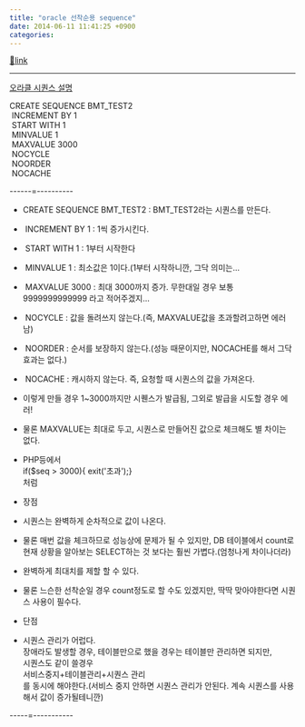 ```yaml
---
title: "oracle 선착순용 sequence"
date: 2014-06-11 11:41:25 +0900
categories: 
---
```

[🔗link](http://www.mins01.com/mh/tech/read/882)
***


[오라클 시퀀스 설명](http://docs.oracle.com/cd/B12037_01/server.101/b10759/statements_6014.htm "오라클 시퀀스 설명")  


CREATE SEQUENCE BMT_TEST2  
 INCREMENT BY 
1  
 START WITH 1  
 MINVALUE 1  
 MAXVALUE 
3000  
 NOCYCLE  
 NOORDER  
 NOCACHE

  


------=----------

- CREATE SEQUENCE BMT_TEST2 : BMT_TEST2라는 시퀀스를 만든다.
-  INCREMENT BY 1 : 1씩 증가시킨다.
-  START WITH 1 : 1부터 시작한다
-  MINVALUE 1 : 최소값은 1이다.(1부터 시작하니깐, 그닥 의미는...
-  MAXVALUE 3000 : 최대 3000까지 증가. 무한대일 경우 보통 9999999999999 라고 적어주겠지...
-  NOCYCLE : 값을 돌려쓰지 않는다.(즉, MAXVALUE값을 초과할려고하면 에러남)
-  NOORDER : 순서를 보장하지 않는다.(성능 때문이지만, NOCACHE를 해서 그닥 효과는 없다.)
-  NOCACHE : 캐시하지 않는다. 즉, 요청할 때 시퀀스의 값을 가져온다.
- 이렇게 만들 경우 1~3000까지만 시퀜스가 발급됨, 그외로 발급을 시도할 경우 에러!
- 물론 MAXVALUE는 최대로 두고, 시퀀스로 만들어진 값으로 체크해도 별 차이는 없다. 
- PHP등에서   
if($seq &gt; 3000){ exit('초과');}    
처럼

- 장점
- 시퀀스는 완벽하게 순차적으로 값이 나온다.
- 물론 매번 값을 체크하므로 성능상에 문제가 될 수 있지만, DB 테이블에서 count로 현재 상황을 알아보는 SELECT하는 것 보다는 훨씬 가볍다.(엄청나게 차이나더라)

- 완벽하게 최대치를 제할 할 수 있다.
- 물론 느슨한 선착순일 경우 count정도로 할 수도 있겠지만, 딱딱 맞아야한다면 시퀀스 사용이 필수다.


- 단점
- 시퀀스 관리가 어럽다.  
장애라도 발생할 경우, 테이블만으로 했을 경우는 테이블만 관리하면 되지만,  
시퀀스도 같이 쓸경우   
서비스중지+테이블관리+시퀀스 관리  
를 동시에 해야한다.(서비스 중지 안하면 시퀀스 관리가 안된다. 계속 시퀀스를 사용해서 값이 증가될테니깐)


-----=-----------


